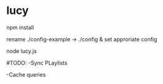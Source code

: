 # lucy

npm install

rename ./config-example -> ./config & set approriate config

node lucy.js

#TODO:
-Sync PLaylists

-Cache queries

